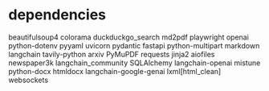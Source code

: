# dependencies

beautifulsoup4 colorama duckduckgo_search md2pdf playwright openai
python-dotenv pyyaml uvicorn pydantic fastapi python-multipart markdown
langchain tavily-python arxiv PyMuPDF requests jinja2 aiofiles
newspaper3k langchain_community SQLAlchemy langchain-openai mistune
python-docx htmldocx langchain-google-genai lxml\[html_clean\]
websockets
